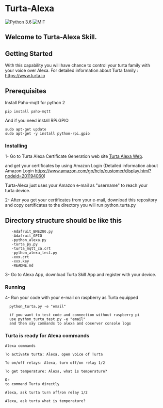 # Turta-Alexa

[![Python 3.6](https://img.shields.io/pypi/v/python-symphony.svg)](https://www.python.org/downloads/release/python-360/)
![MIT](https://img.shields.io/pypi/l/ansicolortags.svg)

## Welcome to Turta-Alexa Skill.

## Getting Started

With this capability you will have chance to control your turta family with your voice over Alexa.
For detailed information about Turta family : https://www.turta.io

## Prerequisites

Install Paho-mqtt for python 2

```
pip install paho-mqtt
```
And if you need install RPi.GPIO

```
sudo apt-get update
sudo apt-get -y install python-rpi.gpio
```

### Installing


1- Go to Turta Alexa Certificate Generation web site [Turta Alexa Web](https://turtaalexa.com/).

and get your certificates by using Amazon Login 
(Detailed information about Amazon Login https://www.amazon.com/gp/help/customer/display.html?nodeId=201194060)

Turta-Alexa just uses your Amazon e-mail as "username" to reach your turta device.

2- After you get your certificates from your e-mail, download this repository and copy certificates to the directory you will run python_turta.py

  ## Directory structure should be like this
       -Adafruit_BME280.py
       -Adafruit_GPIO
       -python_alexa.py
       -turta_py.py
       -turta_mqtt_ca.crt
       -python_alexa_test.py
       -xxx.crt
       -xxx.key
       -README.md
      
3- Go to Alexa App, download Turta Skill App and register with your device.

### Running 

4- Run your code with your e-mail on raspberry as Turta equipped
```
  python_turta.py -e "email" 
  
  if you want to test code and connection without raspberry pi
  use python_turta_test.py -e "email"
  and then say commands to alexa and observer console logs
  ```
  
  
  ### Turta is ready for Alexa commands
    Alexa commands
  ```
  To activate turta: Alexa, open voice of Turta
  
  To on/off relays: Alexa, turn off/on relay 1/2
  
  To get temperature: Alexa, what is temperature?
  
  Or
  to command Turta directly
  
  Alexa, ask turta turn off/on relay 1/2
  
  Alexa, ask turta what is temperature?
  ```
